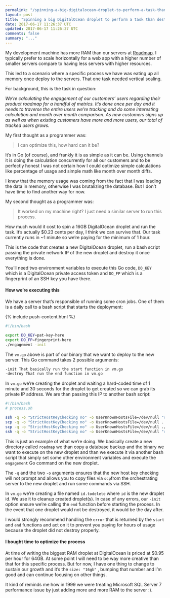 ```yaml
---
permalink: "/spinning-a-big-digitalocean-droplet-to-perform-a-task-than-destroy-it-from-go-5652c0b64686"
layout: post
title: "Spinning a big DigitalOcean droplet to perform a task than destroy it from Go"
date: 2017-06-17 11:26:37 UTC
updated: 2017-06-17 11:26:37 UTC
comments: false
summary: "..."
---
```


My development machine has more RAM than our servers at
[Roadmap](https://roadmap.space/). I typically prefer to scale horizontally for
a web app with a higher number of smaller servers compare to having less servers
with higher resources.

This led to a scenario where a specific process we have was eating up all memory
once deploy to the servers. That one task needed vertical scaling.

For background, this is the task in question:

*We’re calculating the engagement of our customers’ users regarding their
product roadmap for a handful of metrics. It’s done once per day and it needs to
traverse the entire users we’re tracking and do some interesting calculation and
month over month comparison. As new customers signs up as well as when existing
customers have more and more users, our total of tracked users grows.*

My first thought as a programmer was:

> I can optimize this, how hard can it be?

It’s in Go (of course), and frankly it is as simple as it can be. Using channels
it is doing the calculation concurrently for all our customers and to be
perfectly honest I was not certain how I could optimize simple calculations like
percentage of usage and simple math like month over month diffs.

I knew that the memory usage was coming from the fact that I was loading the
data in memory, otherwise I was brutalizing the database. But I don’t have time
to find another way for now.

My second thought as a programmer was:

> It worked on my machine right? I just need a similar server to run this process.

How much would it cost to spin a 16GB DigitalOcean droplet and run the task.
It’s actually $0.23 cents per day, I think we can survive that. Our task
currently runs in ~1 minute so we’re paying for the minimum of 1 hour.

This is the code that creates a new DigitalOcean droplet, run a bash script
passing the private network IP of the new droplet and destroy it once everything
is done.

You’ll need two environment variables to execute this Go code, `DO_KEY` which is
a DigitalOcean private access token and `DO_FP` which is a fingerprint of an SSH
key you have there.

#### How we’re executing this

We have a server that’s responsible of running some cron jobs. One of them is a
daily call to a bash script that starts the deployment:

{% include push-content.html %}

```sh
#!/bin/bash

export DO_KEY=pat-key-here
export DO_FP=fingerprint-here
./engagement -init
```

The `vm.go` above is part of our binary that we want to deploy to the new
server. This Go command takes 2 possible arguments:

```sh
-init That basically run the start function in vm.go
-destroy That run the end function in vm.go
```

In `vm.go` we’re creating the droplet and waiting a hard-coded time of 1 minute
and 30 seconds for the droplet to get created so we can grab its private IP
address. We are than passing this IP to another bash script:

```sh
#!/bin/bash
# process.sh

ssh -q -o "StrictHostKeyChecking no" -o UserKnownHostsFile=/dev/null "root@$1" mkdir /root/roadmap
scp -q -o "StrictHostKeyChecking no" -o UserKnownHostsFile=/dev/null ../backup/roadmap/* "root@$1:/root/roadmap"
scp -q -o "StrictHostKeyChecking no" -o UserKnownHostsFile=/dev/null ./engagement* "root@$1:/root/"
ssh -q -o "StrictHostKeyChecking no" -o UserKnownHostsFile=/dev/null "root@$1" "cd /root && ./engagement.sh"
```

This is just an example of what we’re doing. We basically create a new directory
called `roadmap` we than copy a database backup and the binary we want to
execute on the new droplet and than we execute it via another bash script that
simply set some other environment variables and execute the `engagement` Go
command on the new droplet.

The `-q` and the two `-o` arguments ensures that the new host key checking will
not prompt and allows you to copy files via `scp`from the orchestrating server
to the new droplet and run some commands via SSH.

In `vm.go` we’re creating a file named `id.todelete` where `id` is the new
droplet id. We use it to cleanup created droplet(s). In case of any errors, our
`-init` option ensure we’re calling the `end` function before starting the
process. In the event that one droplet would not be destroyed, it would be the
day after.

I would strongly recommend handling the `error` that is returned by the `start`
and `end` functions and act on it to prevent you paying for hours of usage
because the droplet did not destroy properly.

#### I bought time to optimize the process

At time of writing the biggest RAM droplet at DigitalOcean is priced at $0.95
per hour for 64GB. At some point I will need to be way more creative than that
for this specific process. But for now, I have one thing to change to sustain
our growth and it’s the `size: "16gb"` , bumping that number and I’m good and
can continue focusing on other things.

It kind of reminds me how in 1999 we were treating Microsoft SQL Server 7
performance issue by just adding more and more RAM to the server :).


